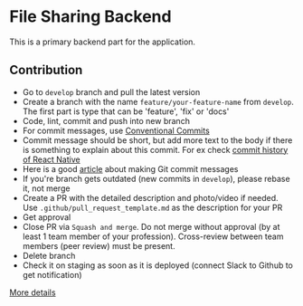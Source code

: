 # File Sharing Backend

This is a primary backend part for the application.

## Contribution

- Go to `develop` branch and pull the latest version
- Create a branch with the name `feature/your-feature-name` from `develop`. The first part is type that can be 'feature', 'fix' or 'docs'
- Code, lint, commit and push into new branch
- For commit messages, use [Conventional Commits](https://www.conventionalcommits.org/en/v1.0.0/)
- Commit message should be short, but add more text to the body if there is something to explain about this commit. For ex check [commit history of React Native](https://github.com/facebook/react-native/commit/8c746dfc7e69f088e6ce3c708b6ec1d1a41301d4)
- Here is a good [article](https://chris.beams.io/posts/git-commit/) about making Git commit messages
- If you're branch gets outdated (new commits in `develop`), please rebase it, not merge
- Create a PR with the detailed description and photo/video if needed. Use `.github/pull_request_template.md` as the description for your PR
- Get approval
- Close PR via `Squash and merge`. Do not merge without approval (by at least 1 team member of your profession). Cross-review between team members (peer review) must be present.
- Delete branch
- Check it on staging as soon as it is deployed (connect Slack to Github to get notification)

[More details](https://www.atlassian.com/ru/git/tutorials/comparing-workflows/gitflow-workflow)
